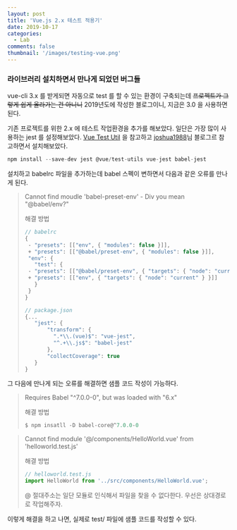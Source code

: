 ```yaml
---
layout: post
title: 'Vue.js 2.x 테스트 적용기'
date: 2019-10-17
categories:
  - Lab
comments: false
thumbnail: '/images/testing-vue.png'
---
```


### 라이브러리 설치하면서 만나게 되었던 버그들

vue-cli 3.x 를 받게되면 자동으로 test 를 할 수 있는 환경이 구축되는데 <span style="text-decoration: line-through">프로젝트가 그렇게 쉽게 올라가는 건 아니니</span> 2019년도에 작성한 블로그이니, 지금은 3.0 을 사용하면 된다.

기존 프로젝트를 위한 2.x 에 테스트 작업환경을 추가를 해보았다. 일단은 가장 많이 사용하는 jest 를 설정해보았다.
[Vue Test Util](https://vue-test-utils.vuejs.org) 을 참고하고 [joshua1988](https://joshua1988.github.io/vue-camp/testing/getting-started.html#%EB%B7%B0-%EC%BB%B4%ED%8F%AC%EB%84%8C%ED%8A%B8-%ED%85%8C%EC%8A%A4%ED%8A%B8-%EC%BD%94%EB%93%9C-%EC%98%88%EC%8B%9C)님 블로그르 참고하면서 설치해보았다.

```js
npm install --save-dev jest @vue/test-utils vue-jest babel-jest
```

설치하고 babelrc 파일을 추가하는데 babel 스펙이 변하면서 다음과 같은 오류를 만나게 된다.

> Cannot find moudle 'babel-preset-env' - Div you mean "@babel/env?"
>
> 해결 방법
>
> ```js
> // babelrc
> {
>  - "presets": [["env", { "modules": false }]],
>  + "presets": [["@babel/preset-env", { "modules": false }]],
>  "env": {
>    "test": {
>  - "presets": [["@babel/preset-env", { "targets": { "node": "current" } }]]
>  + "presets": [["env", { "targets": { "node": "current" } }]]
>    }
>  }
> }
> ```
>
> ```js
> // package.json
> {...
>    "jest": {
>        "transform": {
>          ".*\\.(vue)$": "vue-jest",
>          "^.+\\.js$": "babel-jest"
>        },
>        "collectCoverage": true
>    }
> }
> ```

그 다음에 만나게 되는 오류를 해결하면 샘플 코드 작성이 가능하다.

> Requires Babel "^7.0.0-0", but was loaded with "6.x"
>
> 해결 방법
>
> ```js
> $ npm insatll -D babel-core@^7.0.0-0
> ```

> Cannot find module '@/components/HelloWorld.vue' from 'helloworld.test.js'
>
> 해결 방법
>
> ```js
> // helloworld.test.js
> import HelloWorld from '../src/components/HelloWorld.vue';
> ```
>
> @ 절대주소는 일단 모듈로 인식해서 파일을 찾을 수 없다한다. 우선은 상대경로로 작업해주자.

이렇게 해결을 하고 나면, 실제로 test/ 파일에 샘플 코드를 작성할 수 있다.
